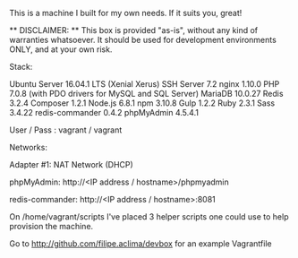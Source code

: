 This is a machine I built for my own needs. If it suits you, great!

** DISCLAIMER: **
This box is provided "as-is", without any kind of warranties whatsoever. It should be used for development environments ONLY, and at your own risk.

Stack:

Ubuntu Server 16.04.1 LTS (Xenial Xerus)
SSH Server 7.2
nginx 1.10.0
PHP 7.0.8 (with PDO drivers for MySQL and SQL Server)
MariaDB 10.0.27
Redis 3.2.4
Composer 1.2.1
Node.js 6.8.1
npm 3.10.8
Gulp 1.2.2
Ruby 2.3.1
Sass 3.4.22
redis-commander 0.4.2
phpMyAdmin 4.5.4.1

User / Pass : vagrant / vagrant

Networks:

Adapter #1: NAT Network (DHCP)

phpMyAdmin: http://<IP address / hostname>/phpmyadmin

redis-commander: http://<IP address / hostname>:8081

On /home/vagrant/scripts I've placed 3 helper scripts one could use to help provision the machine.

Go to http://github.com/filipe.aclima/devbox for an example Vagrantfile
